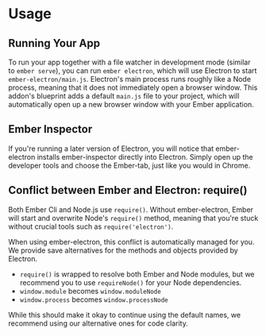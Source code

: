 # Usage

## Running Your App

To run your app together with a file watcher in development mode (similar to `ember serve`), you can run `ember electron`, which will use Electron to  start `ember-electron/main.js`. Electron's main process runs roughly like a Node process, meaning that it does not immediately open a browser window. This addon's blueprint adds a default `main.js` file to your project, which will automatically open up a new browser window with your Ember application.



## Ember Inspector

If you're running a later version of Electron, you will notice that ember-electron installs ember-inspector directly into Electron. Simply open up the developer tools and choose the Ember-tab, just like you would in Chrome.



## Conflict between Ember and Electron: require()

Both Ember Cli and Node.js use `require()`. Without ember-electron, Ember will start and overwrite Node's `require()` method, meaning that you're stuck without crucial tools such as `require('electron')`.

When using ember-electron, this conflict is automatically managed for you. We provide save alternatives for
the methods and objects provided by Electron.

- `require()` is wrapped to resolve both Ember and Node modules, but we recommend you to use `requireNode()` for your Node dependencies.
- `window.module` becomes `window.moduleNode`
- `window.process` becomes `window.processNode`

While this should make it okay to continue using the default names, we recommend using our alternative ones for code clarity.
